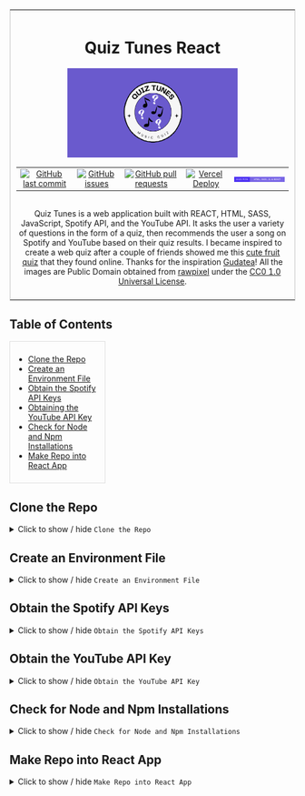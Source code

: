 <table width="100%" border="1" style="border-collapse: collapse; border: 1px solid #ddd; margin-bottom: 10px;">
  <tr>
    <td style="padding: 10px;">
      <h1 align="center">Quiz Tunes React</h1>
      <p align="center">
        <img src="public/img/logo/QuizTunesCardLogo.png" alt="Quiz Tunes Card Logo" width="300">
      </p>
      <table align="center" style="margin: 0 auto;">
  <tr>
    <td align="center">
      <a href="https://github.com/Miramoop/Quiz-Tunes-React/commits/main">
        <img src="https://img.shields.io/github/last-commit/Miramoop/Quiz-Tunes-React" alt="GitHub last commit">
      </a>
    </td>
    <td align="center">
      <a href="https://github.com/Miramoop/Quiz-Tunes-React/issues">
        <img src="https://img.shields.io/github/issues-raw/Miramoop/Quiz-Tunes-React" alt="GitHub issues">
      </a>
    </td>
    <td align="center">
      <a href="https://github.com/Miramoop/Quiz-Tunes-React/pulls">
        <img src="https://img.shields.io/github/issues-pr-raw/Miramoop/Quiz-Tunes-React.svg?style=flat-square&logo=github&logoColor=white" alt="GitHub pull requests">
      </a>
    </td>
    <td align="center">
      <a href="https://vercel.com/mirandas-projects-f2ddefbd/quiz-tunes-react/deployments" target="_blank">
        <img src="https://deploy-badge.vercel.app/vercel/quiz-tunes-react" alt="Vercel Deploy" style="width: 100px; height: auto;">
      </a>
    </td>
    <td align="center">
    <div style="text-align: center;">
      <img src="public/img/badge/MadeWithBadge.svg" alt="Made with HTML, SASS, Js, & React" width="225"/>
    </div>
  </tr>
</table>
<br>
      <p style="text-align: center;">
        Quiz Tunes is a web application built with REACT, HTML, SASS, JavaScript, Spotify API, and the YouTube API. It asks the user a variety of 
        questions in the form of a quiz, then recommends the user a song on Spotify and YouTube based on their quiz results. I became inspired to 
        create a web quiz after a couple of friends showed me this 
        <a href="https://github.com/Gudetea/FruitCard-Odyssey" target="_blank">cute fruit quiz</a> that they found online. Thanks for the inspiration 
        <a href="https://github.com/Gudetea" target="_blank">Gudatea</a>! All the images are Public Domain obtained from 
        <a href="https://www.rawpixel.com/" target="_blank">rawpixel</a> under the 
        <a href="https://creativecommons.org/publicdomain/zero/1.0/" target="_blank">CC0 1.0 Universal License</a>.
      </p>
    </td>
  </tr>
</table>

<!-- ## Introduction

Add other images/cool stuff before Introduction section

Should mention how I have a version that is just built in basic HTML, CSS, & JavaScript. Also add a link to that repo
Original Project can be found here: https://github.com/Miramoop/Quiz-Tunes

<div style="border: 1px solid #ddd; padding: 8px; width: 100%;">
      <p>
      Quiz Tunes is a web application built with REACT, HTML, SASS, JavaScript, Spotify API, and the YouTube API. It asks the user a variety of
      questions in the form of a quiz, then recommends the user a song on Spotify and YouTube based on their quiz results. I became inspired to
      create a web quiz after a couple of friends showed me this <a href="https://github.com/Gudetea/FruitCard-Odyssey" target="_blank">cute fruit quiz</a>
      that they found online. Thanks for the inspiration <a href="https://github.com/Gudetea" target="_blank">Gudatea</a>! All the images are Public
      Domain obtained from <a href="https://www.rawpixel.com/" target="_blank">rawpixel</a> under the <a href="https://creativecommons.org/publicdomain/zero/1.0/" target="_blank">CC0 1.0 Universal License</a>.</p>
</div> -->

<!--Add Icons to each heading -->

## Table of Contents

<div style="border: 1px solid #ddd; padding: 8px; width: 30%;">

- [Clone the Repo](#clone-the-repo)
- [Create an Environment File](#create-an-environment-file)
- [Obtain the Spotify API Keys](#obtain-the-spotify-api-keys)
- [Obtaining the YouTube API Key](#obtain-the-youtube-api-key)
- [Check for Node and Npm Installations](#check-for-node-and-npm-installations)
- [Make Repo into React App](#make-repo-into-react-app)

</div>

## Clone the Repo

  <details>
    <summary>Click to show / hide <code>Clone the Repo</code></summary><br>
    <div style="border: 1px solid #ddd; padding: 8px; width: 100%;">
    <ul>
      <li>Clone the Github Repo into any directory of your choice on your local machine.</li>
      <li>Here are the instructions on how to clone the repo if needed:
      <a href="https://docs.github.com/en/repositories/creating-and-managing-repositories/cloning-a-repository" target="_blank">Github Docs on Cloning a Repo</a></li>
      <!--Possibly could add the instructions in here?-->
    </ul>
    <div align="right">[ <a href="#table-of-contents">↑ Back to Top ↑</a> ]</div>
    </div>
  </details>

## Create an Environment File

  <details>
    <summary>Click to show / hide <code>Create an Environment File</code></summary><br>
    <div style="border: 1px solid #ddd; padding: 8px; width: 100%;">
    <ul>
      <li>Open the project in the code editor of your choice</li>
      <li>Create a file ending in <code>.env</code> at the same level of your directory as the <code>readme.md</code> (outside the public & src folders)</li>
      <!-- Add a photo here --> <!-- Add more instructions here? -->
      <li>Use the below formatting for the <code>.env</code> file, but you must enter in your own keys</li>
    </ul>
    <pre><code>
    REACT_APP_CLIENT_ID=_PLACE YOUR SPOTIFY CLIENT ID CODE HERE
    REACT_APP_CLIENT_SECRET=PLACE YOUR SPOTIFY SECRET ID CODE HERE
    REACT_APP_API_KEY=PLACE YOUR YOUTUBE API KEY HERE
    </code></pre>
    <div align="right">[ <a href="#table-of-contents">↑ Back to Top ↑</a> ]</div>
    </div>
  </details>

## Obtain the Spotify API Keys

 <details>
    <summary>Click to show / hide <code>Obtain the Spotify API Keys</code></summary><br>
    <div style="border: 1px solid #ddd; padding: 8px; width: 100%;">
    <ul>
      <li>These Keys are obtained at: <a href="https://developer.spotify.com/" target="_blank">Spotify Developer Dashboard</a></li>
      <div style="border-left: 5px solid #2196f3; padding: 10px; margin: 10px 0;">
      <strong>NOTE:</strong> You must log in with a Spotify account (it can be either free or premium)</div>
      <li>Once logged in press your profile at the top right of the screen & select dashboard from the dropdown</li>
      <li>Then click the Create App button (Choose any name and description)</li>
      <li>Set the redirect uri to localhost:3000/</li>
      <div style=" border-left: 5px solid #f44336; padding: 10px; margin: 10px 0;">
      <strong>IMPORTANT:</strong> The redirect uri must be set to this in order for the local server to run properly using react </div>
      <li>Make sure to select the Web API within the API used category</li>
      <li>Accept Spotify's terms, then press save</li>
      <!--Add image of the proper settings-->
      <li>You can now find the keys by clicking on the app that you just created in your dashboard</li>
      <li>Click the settings button and the keys should appear (client secret is hidden behind a button press)</li>
      <!--Add image of the dashboard showing keys, but blur out mine-->
      <li>Copy & Paste these keys into the .env file created in the steps above</li>
    <div align="right">[ <a href="#table-of-contents">↑ Back to Top ↑</a> ]</div>
    </div>
  </details>

## Obtain the YouTube API Key

 <details>
    <summary>Click to show / hide <code>Obtain the YouTube API Key</code></summary><br>
    <div style="border: 1px solid #ddd; padding: 8px; width: 100%;">
    <ul> 
    <li>These Keys are obtained at: <a href="https://console.cloud.google.com/apis/dashboard" target="_blank">Google API Dashboard</a></li>
    <li>Sign in or create a Google account</li>
    <li>Click on the top left button titled "Select a Project"</li>
    <li>Press the "New Project" button & Press "Create"</li>
    <div style="border-left: 5px solid #2196f3; padding: 10px; margin: 10px 0;">
    <strong>NOTE:</strong> Any project name and organization can be used</div>
    <li>Once the project is created, press "Enable APIs & Services</li>
    <li>Search for "YouTube Data API v3" & Click to enable it</li>
    <li>Click on the "Credentials" button & then the "Create button"</li>
    <li>Choose the public data option & copy the API key given into the .env file created in the steps above</li>
    <!--Add Images into this to make explanation easier -->
    <div align="right">[ <a href="#table-of-contents">↑ Back to Top ↑</a> ]</div>
    </div>
  </details>

## Check for Node and Npm Installations

 <details>
    <summary>Click to show / hide <code>Check for Node and Npm Installations</code></summary></br>
    <div style="border: 1px solid #ddd; padding: 8px; width: 100%;">
    <ul> 
    <li>Ensure that you have Node & Npm installed on your local machine</li>
    <li>Open the command prompt & run the command below to check the version of node installed</li>
    <pre><code> node -v </code></pre>
    <li>Open the command prompt & run the command below to check the version of npm installed</li>
    <pre><code> npm -v </code></pre>
    <li>If either of these commands do not give a version or give an error, we must install them</li>
    <li>The instructions for installation can be found at: <a href="https://docs.npmjs.com/downloading-and-installing-node-js-and-npm" target="_blank">Docs on Installation of Node & Npm</a></li>
    <!--Add Images into this to make explanation easier -->
    <div align="right">[ <a href="#table-of-contents">↑ Back to Top ↑</a> ]</div>
    </div>
  </details>

## Make Repo into React App

 <details>
    <summary>Click to show / hide <code>Make Repo into React App</code></summary></br>
    <div style="border: 1px solid #ddd; padding: 8px; width: 100%;">
    <ul> 
    <li>Open the command prompt & ensure it is in the proper project directory</li>
    <!--Add image here-->
    <li>Run the command below to install the necessary react elements into our project</li>
    <pre><code>npm install create-react-app</code></pre>
    <li>Once installed we can run the project in our local development server</li>
    <li>Open the command prompt & ensure that you are in the proper project directory, then run the below command to start the server:</li>
    <pre><code>npm run start</code></pre>
    <div style=" border-left: 5px solid #f44336; padding: 10px; margin: 10px 0;">
    <strong>IMPORTANT:</strong> To terminate the local development server, select the command prompt used to start the server & press "ctrl + c", then press y when prompted</div>
    </ul>
    <!--Add Images into this to make explanation easier -->
    <div align="right">[ <a href="#table-of-contents">↑ Back to Top ↑</a> ]</div>
    </div>
  </details>

<!-- Add social links to the bottom, similar to the actual web app -->
